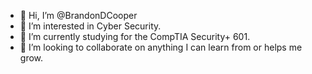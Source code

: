 - 👋 Hi, I’m @BrandonDCooper
- 👀 I’m interested in Cyber Security.
- 🌱 I’m currently studying for the CompTIA Security+ 601.
- 💞️ I’m looking to collaborate on anything I can learn from or helps me grow.


<!---
BrandonDCooper/BrandonDCooper is a ✨ special ✨ repository because its `README.md` (this file) appears on your GitHub profile.
You can click the Preview link to take a look at your changes.
--->

